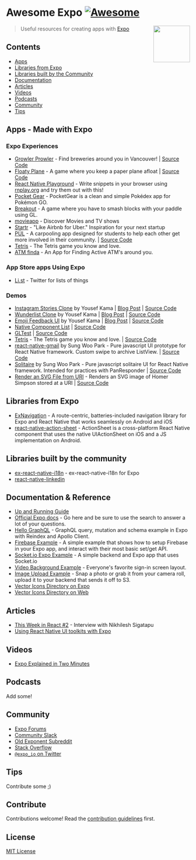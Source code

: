 # Awesome Expo [![Awesome](https://cdn.rawgit.com/sindresorhus/awesome/d7305f38d29fed78fa85652e3a63e154dd8e8829/media/badge.svg)](https://github.com/sindresorhus/awesome)

[<img src="https://d3lwq5rlu14cro.cloudfront.net/v1/AQ5jDS5SYyUkapWWEviV.png" align="right" width="100">](https://getexponent.com/)

> Useful resources for creating apps with [Expo](https://expo.io/)

## Contents

- [Apps](#apps)
- [Libraries from Expo](#libraries-from-expo)
- [Libraries built by the Community](#libraries-built-by-the-community)
- [Documentation](#documentation--reference)
- [Articles](#articles)
- [Videos](#videos)
- [Podcasts](#podcasts)
- [Community](#community)
- [Tips](#tips)

## Apps - Made with Expo

### Expo Experiences

- [Growler Prowler](https://expo.io/@community/growler-prowler) - Find breweries around you in Vancouver! | [Source Code](https://github.com/brentvatne/growler-prowler)
- [Floaty Plane](https://expo.io/@exponent/floatyplane) - A game where you keep a paper plane afloat | [Source Code](https://github.com/expo/floatyplane)
- [React Native Playground](https://expo.io/@rnplay/rnplay) - Write snippets in your browser using [rnplay.org](https://rnplay.org/) and try them out with this!
- [Pocket Gear](https://expo.io/@rncommunity/pocketgear) - PocketGear is a clean and simple Pokédex app for Pokémon GO.
- [Breakout](https://expo.io/@community/breakout) - A game where you have to smash blocks with your paddle using GL.
- [movieapp](https://expo.io/@community/movieapp) - Discover Movies and TV shows
- [Startr](https://expo.io/@community/startr) - "Like Airbnb for Uber." Inspiration for your next startup
- [PÜL](https://expo.io/@pulapp/pul) - A carpooling app designed for students to help each other get more involved in their community. | [Source Code](https://github.com/datwheat/pul)
- [Tetris](https://getexponent.com/@community/react-native-tetris) - The Tetris game you know and love.
- [ATM finda](expo.io/@danidee/atmfinda) - An App for Finding Active ATM's around you.

### App Store apps Using Expo

- [Li.st](https://li.st/) - Twitter for lists of things

### Demos

- [Instagram Stories Clone](https://getexponent.com/@mastermo/instagram-stories) by Yousef Kama | [Blog Post](https://medium.com/@yousefkama/building-instagram-stories-d14763682e98#.gn2ujtrup) | [Source Code](https://github.com/mastermoo/rn-instagram-stories)
- [Wunderlist Clone](https://getexponent.com/@mastermo/wunderlist) by Yousef Kama | [Blog Post](https://medium.com/@yousefkama/react-native-ui-challenge-2-be24f72e6a68#.ibqyza95w) | [Source Code](https://github.com/mastermoo/rn-wunderlist)
- [Emoji Feedback UI](https://getexponent.com/@community/emoji-feedback) by Yousef Kama | [Blog Post](https://medium.com/@yousefkama/react-native-ui-challenge-1-42db390905c#.apx950akw) | [Source Code](https://github.com/mastermoo/rn-emoji-feedback)
- [Native Component List](https://getexponent.com/@community/native-component-list) | [Source Code](https://github.com/exponentjs/native-component-list)
- [GLTest](https://getexponent.com/@community/gl-test) | [Source Code](http://github.com/exponentjs/gl-test)
- [Tetris](https://getexponent.com/@community/react-native-tetris) - The Tetris game you know and love. | [Source Code](https://github.com/ggomaeng/react-native-tetris)
- [react-native-gmail](https://getexponent.com/@sungwoopark95/react-native-gmail) by Sung Woo Park - Pure javascript UI prototype for React Native framework. Custom swipe to archive ListView. | [Source Code](https://github.com/ggomaeng/react-native-gmail)
- [Solitaire](https://getexponent.com/@sungwoopark95/react-native-solitaire) by Sung Woo Park - Pure javascript solitaire UI for React Native framework. Intended for practices with PanResponder | [Source Code](https://github.com/ggomaeng/react-native-solitaire)
- [Render an SVG File from URI](https://getexponent.com/@ccheever/homer-simpson-svg) - Renders an SVG image of Homer Simpson stored at a URI | [Source Code](https://github.com/ccheever/homer-simpson-svg-file)


## Libraries from Expo

- [ExNavigation](https://github.com/exponentjs/ex-navigation) - A route-centric, batteries-included navigation library for Expo and React Native that works seamlessly on Android and iOS
- [react-native-action-sheet](https://github.com/exponentjs/react-native-action-sheet) - ActionSheet is a cross-platform React Native component that uses the native UIActionSheet on iOS and a JS implementation on Android.

## Libraries built by the community

- [ex-react-native-i18n](https://github.com/xcarpentier/react-native-i18n) - ex-react-native-i18n for Expo
- [react-native-linkedin](https://github.com/xcarpentier/react-native-linkedin)

## Documentation & Reference

- [Up and Running Guide](https://docs.getexponent.com/versions/latest/guides/up-and-running.html)
- [Official Expo docs](https://docs.getexponent.com/) - Go here and be sure to use the search to answer a lot of your questions.
- [Hello GraphQL](https://github.com/exponentjs/hello-graphql) - GraphQL query, mutation and schema example in Expo with Reindex and Apollo Client.
- [Firebase Example](https://github.com/exponentjs/firebase-example) - A simple example that shows how to setup Firebase in your Expo app, and interact with their most basic set/get API.
- [Socket.io Expo Example](https://github.com/exponentjs/socket-io-example) - A simple backend and Expo app that uses Socket.io
- [Video Background Example](https://github.com/exponentjs/video-background) - Everyone's favorite sign-in screen layout.
- [Image Upload Example](https://github.com/exponentjs/image-upload-example) - Snap a photo or grab it from your camera roll, upload it to your backend that sends it off to S3.
- [Vector Icons Directory on Expo](https://getexponent.com/@ccheever/vector-icon-showcase)
- [Vector Icons Directory on Web](https://exponentjs.github.io/vector-icons/)

## Articles

- [This Week in React #2](https://thisweekinreact.com/this-week-in-react-2-74c7bd260cb4#.9d5v94k74) - Interview with Nikhilesh Sigatapu
- [Using React Native UI toolkits with Expo](https://blog.getexponent.com/using-react-native-ui-toolkits-with-exponent-3993434caf66)

## Videos

- [Expo Explained in Two Minutes](https://www.youtube.com/watch?v=IQI9aUlouMI)

## Podcasts

Add some!

## Community

- [Expo Forums](https://forums.expo.io/)
- [Community Slack](https://slack.exponentjs.com/)
- [Old Exponent Subreddit](https://www.reddit.com/r/exponent)
- [Stack Overflow](http://stackoverflow.com/questions/tagged/exponentjs)
- [`@expo_io` on Twitter](https://twitter.com/expo_io)

## Tips

Contribute some ;)


## Contribute

Contributions welcome! Read the [contribution guidelines](CONTRIBUTING.md) first.


## License

[MIT License](LICENSE)
